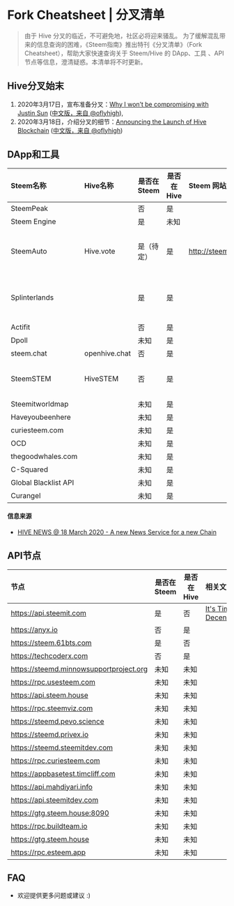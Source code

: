 # Fork Cheatsheet | 分叉清单

> 由于 Hive 分叉的临近，不可避免地，社区必将迎来骚乱。
> 为了缓解混乱带来的信息查询的困难，《Steem指南》推出特刊《分叉清单》（Fork Cheatsheet），帮助大家快速查询关于 Steem/Hive 的 DApp、工具 、API节点等信息，澄清疑惑。本清单将不时更新。

## Hive分叉始末

1. 2020年3月17日，宣布准备分叉：[Why I won’t be compromising with Justin Sun](https://steem.buzz/steem/@blocktrades/why-i-won-t-be-compromising-with-justin-sun) ([中文版，来自 @oflyhigh](https://steem.buzz/cn/@oflyhigh/-blocktrades---steema8a54f8c73)),
2. 2020年3月18日，介绍分叉的细节：[Announcing the Launch of Hive Blockchain](https://steem.buzz/@hiveio/announcing-the-launch-of-hive-blockchain) ([中文版，来自 @oflyhigh](https://steem.buzz/cn/@oflyhigh/hive))


## DApp和工具

| Steem名称 | Hive名称 | 是否在Steem | 是否在Hive | Steem 网站/App | Hive 网站/App | 相关文章 | 备注 |
| :-- | :-- | -- | -- | :-- | :-- | :-- | :-- |
| SteemPeak | | 否 | 是 |  |  |  |  |
| Steem Engine | | 是 | 未知 |  |  |  |  |
| SteemAuto | Hive.vote | 是（待定） | 是 | http://steemauto.com/ | https://hive.vote | [Hive.vote: Steemauto on the new chain 2020/03/18](https://steempeak.com/steemauto/@steemauto/hive-vote-or-steemauto-on-the-new-chain) |  |
| Splinterlands | | 是 | 是 |  |  | [Splinterlands' Plans for the Upcoming Hive Fork 2020/03/19](https://steem.buzz/splinterlands/@splinterlands/splinterlands-plans-for-the-upcoming-hive-fork) |  |
| Actifit | | 否 | 是 |  |  |  |  |
| Dpoll | | 未知 | 是 |  |  |  |  |
| steem.chat | openhive.chat | 否 | 是 |  |  |  |  |
| SteemSTEM | HiveSTEM | 否 | 是 |   |  | [On my way to the Hive side, with SteemSTEM](https://steempeak.com/@lemouth/on-my-way-to-the-hiv-1584625090) |  |
| Steemitworldmap | | 未知 | 是 |  |  |  |  |
| Haveyoubeenhere | | 未知 | 是 |  |  |  |  |
| curiesteem.com | | 未知 | 是 |  |  |  |  |
| OCD | | 未知 | 是 |  |  |  |  |
| thegoodwhales.com | | 未知 | 是 |  |  |  |  |
| C-Squared | | 未知 | 是 |  |  |  |  |
| Global Blacklist API | | 未知 | 是 |  |  |  |  |
| Curangel | | 未知 | 是 |  |  |  |  |

#### 信息来源

- [HIVE NEWS @ 18 March 2020 - A new News Service for a new Chain](https://steem.buzz/hive/@pennsif/hive-news-18-march-2020-a-new-news-service-for-a-new-chain)


## API节点

| 节点 | 是否在Steem | 是否在Hive | 相关文章 | 备注 |
| :-- | -- | -- | :-- | :-- |
| https://api.steemit.com | 是 | 否 | [It's Time to Decentralize](https://steem.buzz/hive/@anyx/it-s-time-to-decentralize) | |
| https://anyx.io | 否 | 是 | | |
| https://steem.61bts.com | 是 | 否 | | |
| https://techcoderx.com | 否 | 是 | | |
| https://steemd.minnowsupportproject.org | 未知 | 未知 | | |
| https://rpc.usesteem.com | 未知 | 未知 | | |
| https://api.steem.house | 未知 | 未知 | | |
| https://rpc.steemviz.com | 未知 | 未知 | | |
| https://steemd.pevo.science | 未知 | 未知 | | |
| https://steemd.privex.io | 未知 | 未知 | | |
| https://steemd.steemitdev.com | 未知 | 未知 | | |
| https://rpc.curiesteem.com | 未知 | 未知 | | |
| https://appbasetest.timcliff.com | 未知 | 未知 | | |
| https://api.mahdiyari.info | 未知 | 未知 | | |
| https://api.steemitdev.com | 未知 | 未知 | | |
| https://gtg.steem.house:8090 | 未知 | 未知 | | |
| https://rpc.buildteam.io | 未知 | 未知 | | |
| https://gtg.steem.house | 未知 | 未知 | | |
| https://rpc.esteem.app | 未知 | 未知 | | |

## FAQ

- 欢迎提供更多问题或建议 :)
